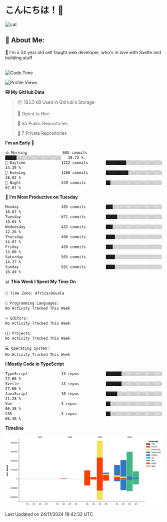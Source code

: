

# こんにちは！🙂  
![cat](https://github.com/michaelnji/michaelnji/assets/73862378/606e99e9-2c18-4853-8722-991e4af8eae6)

## 💫 About Me:
🙂 I'm a 24 year old self taught web developer, who's in love with Svelte and building stuff <br><br>

<!--START_SECTION:waka-->
![Code Time](http://img.shields.io/badge/Code%20Time-1%2C200%20hrs%208%20mins-blue)

![Profile Views](http://img.shields.io/badge/Profile%20Views-0-blue)

**🐱 My GitHub Data** 

> 📦 183.5 kB Used in GitHub's Storage 
 > 
> 💼 Opted to Hire
 > 
> 📜 35 Public Repositories 
 > 
> 🔑 7 Private Repositories 
 > 
**I'm an Early 🐤** 

```text
🌞 Morning                695 commits         █████░░░░░░░░░░░░░░░░░░░░   19.72 % 
🌆 Daytime                1212 commits        █████████░░░░░░░░░░░░░░░░   34.39 % 
🌃 Evening                1368 commits        ██████████░░░░░░░░░░░░░░░   38.82 % 
🌙 Night                  249 commits         ██░░░░░░░░░░░░░░░░░░░░░░░   07.07 % 
```
📅 **I'm Most Productive on Tuesday** 

```text
Monday                   383 commits         ███░░░░░░░░░░░░░░░░░░░░░░   10.87 % 
Tuesday                  671 commits         █████░░░░░░░░░░░░░░░░░░░░   19.04 % 
Wednesday                432 commits         ███░░░░░░░░░░░░░░░░░░░░░░   12.26 % 
Thursday                 496 commits         ████░░░░░░░░░░░░░░░░░░░░░   14.07 % 
Friday                   458 commits         ███░░░░░░░░░░░░░░░░░░░░░░   13.00 % 
Saturday                 503 commits         ████░░░░░░░░░░░░░░░░░░░░░   14.27 % 
Sunday                   581 commits         ████░░░░░░░░░░░░░░░░░░░░░   16.49 % 
```


📊 **This Week I Spent My Time On** 

```text
🕑︎ Time Zone: Africa/Douala

💬 Programming Languages: 
No Activity Tracked This Week

🔥 Editors: 
No Activity Tracked This Week

🐱‍💻 Projects: 
No Activity Tracked This Week

💻 Operating System: 
No Activity Tracked This Week
```

**I Mostly Code in TypeScript** 

```text
TypeScript               13 repos            ███████░░░░░░░░░░░░░░░░░░   27.66 % 
Svelte                   13 repos            ███████░░░░░░░░░░░░░░░░░░   27.66 % 
JavaScript               10 repos            █████░░░░░░░░░░░░░░░░░░░░   21.28 % 
Vue                      3 repos             ██░░░░░░░░░░░░░░░░░░░░░░░   06.38 % 
CSS                      3 repos             ██░░░░░░░░░░░░░░░░░░░░░░░   06.38 % 
```



**Timeline**

![Lines of Code chart](https://raw.githubusercontent.com/michaelnji/michaelnji/main/assets/bar_graph.png)


 Last Updated on 24/11/2024 18:42:32 UTC
<!--END_SECTION:waka-->
